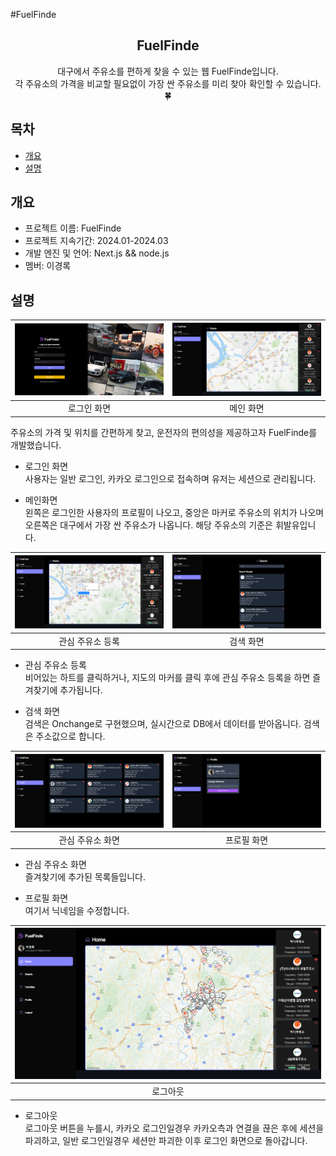 #FuelFinde

<div align="center">
<h2> FuelFinde</h2>
대구에서 주유소를 편하게 찾을 수 있는 웹 FuelFinde입니다.<br> 각 주유소의 가격을 비교할 필요없이 가장 싼 주유소를 미리 찾아 확인할 수 있습니다. 🍀
</div>

## 목차
  - [개요](#개요) 
  - [설명](#설명)

## 개요
- 프로젝트 이름: FuelFinde 
- 프로젝트 지속기간: 2024.01-2024.03
- 개발 엔진 및 언어: Next.js && node.js
- 멤버: 이경록

## 설명
|![alt text](image.png)|![alt text](image-1.png)|
|:---:|:---:|
|로그인 화면|메인 화면|

주유소의 가격 및 위치를 간편하게 찾고, 운전자의 편의성을 제공하고자 FuelFinde를 개발했습니다.<br>
- 로그인 화면 <br>
사용자는 일반 로그인, 카카오 로그인으로 접속하며 유저는 세션으로 관리됩니다.

- 메인화면<br>
왼쪽은 로그인한 사용자의 프로필이 나오고, 중앙은 마커로 주유소의 위치가 나오며 오른쪽은 대구에서 가장 싼 주유소가 나옵니다. 해당 주유소의 기준은 휘발유입니다.




|![alt text](image-2.png)|![alt text](image-3.png)|
|:---:|:---:|
|관심 주유소 등록|검색 화면|

- 관심 주유소 등록<br>
비어있는 하트를 클릭하거나, 지도의 마커를 클릭 후에 관심 주유소 등록을 하면 즐겨찾기에 추가됩니다.

- 검색 화면 <br>
검색은 Onchange로 구현했으며, 실시간으로 DB에서 데이터를 받아옵니다. 검색은 주소값으로 합니다.

|![alt text](image-4.png)|![alt text](image-5.png)|
|:---:|:---:|
|관심 주유소 화면|프로필 화면|

- 관심 주유소 화면<br>
즐겨찾기에 추가된 목록들입니다.

- 프로필 화면 <br>
여기서 닉네임을 수정합니다.



|![alt text](image-6.png)|
|:---:|
|로그아웃|
- 로그아웃 <br>
로그아웃 버튼을 누를시, 카카오 로그인일경우 카카오측과 연결을 끊은 후에 세션을 파괴하고,
일반 로그인일경우 세션만 파괴한 이후 로그인 화면으로 돌아갑니다.


